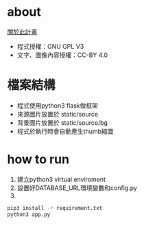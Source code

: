 # about
[關於此計畫](https://seedingfuture.travel.blog/)
* 程式授權：GNU GPL V3
* 文字、圖像內容授權：CC-BY 4.0

# 檔案結構
* 程式使用python3 flask做框架
* 來源圖片放置於 static/source
* 背景圖片放置於 static/source/bg
* 程式於執行時會自動產生thumb縮圖

# how to run
1. 建立python3 virtual enviroment
2. 設置好DATABASE_URL環境變數和config.py
3.
```bash
pip3 install -r requirement.txt
python3 app.py
```
